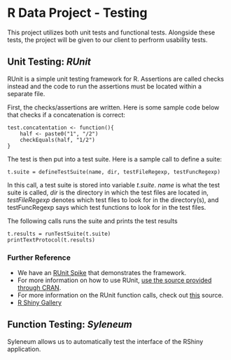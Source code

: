 # R Data Project - Testing
This project utilizes both unit tests and functional tests. Alongside these tests, the project will be given to our client to perfrorm usability tests.

## Unit Testing: _RUnit_
RUnit is a simple unit testing framework for R. Assertions are called checks instead and the code to run the assertions must be located within a separate file.

First, the checks/assertions are written. Here is some sample code below that checks if a concatenation is correct:

	test.concatentation <- function(){
		half <- paste0("1", "/2")
		checkEquals(half, "1/2")
	}

The test is then put into a test suite. Here is a sample call to define a suite:

	t.suite = defineTestSuite(name, dir, testFileRegexp, testFuncRegexp)

In this call, a test suite is stored into variable _t.suite_. _name_ is what the test suite is called, _dir_ is the directory in which the test files are located in, _testFileRegexp_ denotes which test files to look for in the directory(s), and testFuncRegexp says which test functions to look for in the test files.

The following calls runs the suite and prints the test results

	t.results = runTestSuite(t.suite)
	printTextProtocol(t.results)

### Further Reference
 - We have an [RUnit Spike](../Spikes/RUnit%20Spikes) that demonstrates the framework.
 - For more information on how to use RUnit, [use the source provided through CRAN](https://cran.r-project.org/web/packages/RUnit/vignettes/RUnit.pdf).
 - For more information on the RUnit function calls, check out [this](https://cran.r-project.org/web/packages/RUnit/RUnit.pdf) source.
 - [R Shiny Gallery](https://shiny.rstudio.com/gallery/genome-browser.html)

 ## Function Testing: _Syleneum_
 Syleneum allows us to automatically test the interface of the RShiny application.